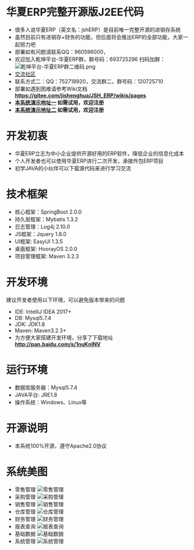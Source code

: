 # 华夏ERP完整开源版J2EE代码
* 很多人说华夏ERP（英文名：jshERP）是目前唯一完整开源的进销存系统
* 虽然目前只有进销存+财务的功能，但后面将会推出ERP的全部功能，大家一起努力吧
* 部署如有问题请联系QQ：960596000，
* 欢迎加入乾坤平台-华夏ERP群，群号码：693725296
扫码加群：
![乾坤平台-华夏ERP群二维码.png](https://qkpt.top/mnt/upload/2019/04/乾坤平台-华夏ERP群二维码-5ca242ee.png)
* [交流社区](https://qiankunpingtai.cn/symphony/domain/%E8%BF%9B%E9%94%80%E5%AD%98)
* 联系方式二：QQ：752718920，交流群二，群号码：120725710
* 部署如遇到困难请参考Wiki文档  **https://gitee.com/jishenghua/JSH_ERP/wikis/pages** 
* **[本系统演示地址一](http://39.105.146.63:8080) 如需试用，欢迎注册** 
* **[本系统演示地址二](http://120.78.214.220:8080) 如需试用，欢迎注册** 
# 开发初衷
* 华夏ERP立志为中小企业提供开源好用的ERP软件，降低企业的信息化成本
* 个人开发者也可以使用华夏ERP进行二次开发，承接外包ERP项目
* 初学JAVA的小伙伴可以下载源代码来进行学习交流

# 技术框架
* 核心框架：SpringBoot 2.0.0
* 持久层框架：Mybatis 1.3.2
* 日志管理：Log4j 2.10.0
* JS框架：Jquery 1.8.0
* UI框架: EasyUI 1.3.5
* 桌面框架: HoorayOS 2.0.0
* 项目管理框架: Maven 3.2.3

# 开发环境
建议开发者使用以下环境，可以避免版本带来的问题
* IDE: IntelliJ IDEA 2017+
* DB: Mysql5.7.4
* JDK: JDK1.8
* Maven: Maven3.2.3+
* 为方便大家搭建开发环境，分享了下载地址  **http://pan.baidu.com/s/1nuKnlNV** 

# 运行环境
* 数据库服务器：Mysql5.7.4
* JAVA平台: JRE1.8
* 操作系统：Windows、Linux等

# 开源说明
* 本系统100%开源，遵守Apache2.0协议

# 系统美图
* 零售管理
![零售管理](https://gitee.com/uploads/images/2018/0301/235206_aa0cf6bd_852955.jpeg "11.jpg")
* 采购管理
![采购管理](https://gitee.com/uploads/images/2018/0301/235233_a6526c30_852955.jpeg "22.jpg")
* 销售管理
![销售管理](https://gitee.com/uploads/images/2018/0301/235249_ffe09285_852955.jpeg "33.jpg")
* 仓库管理
![仓库管理](https://gitee.com/uploads/images/2018/0301/235310_2cb07810_852955.jpeg "44.jpg")
* 财务管理
![财务管理](https://gitee.com/uploads/images/2018/0301/235322_9e0a893c_852955.jpeg "55.jpg")
* 报表查询
![报表查询](https://gitee.com/uploads/images/2018/0301/235348_a800117c_852955.jpeg "66.jpg")
* 基础数据
![基础数据](https://gitee.com/uploads/images/2018/0301/235401_db9f4fd8_852955.jpeg "77.jpg")
* 系统管理
![系统管理](https://gitee.com/uploads/images/2018/0301/235414_e0c21b9a_852955.jpeg "88.jpg")
